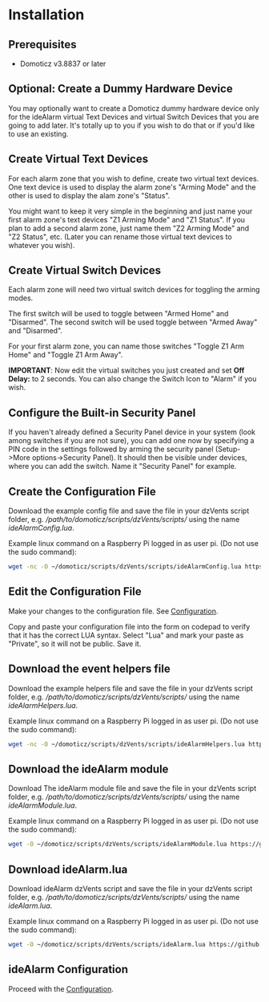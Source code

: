 Installation
============

Prerequisites
-------------

  * Domoticz v3.8837 or later

Optional: Create a Dummy Hardware Device
----------------------------------------

You may optionally want to create a Domoticz dummy hardware device only for
the ideAlarm virtual Text Devices and virtual Switch Devices that you are going
to add later. It's totally up to you if you wish to do that or if you'd like to
use an existing.

Create Virtual Text Devices
---------------------------

For each alarm zone that you wish to define, create two virtual text devices. One
text device is used to display the alarm zone's "Arming Mode" and the other is
used to display the alam zone's "Status".

You might want to keep it very simple in the beginning and just name your first
alarm zone's text devices "Z1 Arming Mode" and "Z1 Status". If you plan to add
a second alarm zone, just name them "Z2 Arming Mode" and "Z2 Status", etc.
(Later you can rename those virtual text devices to whatever you wish).

Create Virtual Switch Devices
-----------------------------

Each alarm zone will need two virtual switch devices for toggling the arming modes.

The first switch will be used to toggle between "Armed Home" and "Disarmed". The second
switch will be used toggle between "Armed Away" and "Disarmed".

For your first alarm zone, you can name those switches "Toggle Z1 Arm Home" and "Toggle Z1 Arm Away".

**IMPORTANT**: Now edit the virtual switches you just created and set **Off Delay:** to 2 seconds.
You can also change the Switch Icon to "Alarm" if you wish.

Configure the Built-in Security Panel
-------------------------------------

If you haven't already defined a Security Panel device in your system (look among switches if
you are not sure), you can add one now by specifying a PIN code in the settings followed by arming
the security panel (Setup->More options->Security Panel). It should then be visible under devices,
where you can add the switch. Name it "Security Panel" for example.

Create the Configuration File
-----------------------------

Download the example config file and save the file in your dzVents script folder, e.g.
*/path/to/domoticz/scripts/dzVents/scripts/* using the name *ideAlarmConfig.lua*.

Example linux command on a Raspberry Pi logged in as user pi. (Do not use the sudo command):

~~~~ bash
wget -nc -O ~/domoticz/scripts/dzVents/scripts/ideAlarmConfig.lua https://github.com/xchwarze/ideAlarm/tree/master/examples/ideAlarmConfig.lua
~~~~

Edit the Configuration File
---------------------------

Make your changes to the configuration file. See [Configuration](./02-Configuration.md).

Copy and paste your configuration file into the form on codepad
to verify that it has the correct LUA syntax. Select "Lua" and mark
your paste as "Private", so it will not be public. Save it.

Download the event helpers file
-------------------------------

Download the example helpers file and save the file in your dzVents script folder, e.g.
*/path/to/domoticz/scripts/dzVents/scripts/* using the name *ideAlarmHelpers.lua*.

Example linux command on a Raspberry Pi logged in as user pi. (Do not use the sudo command):

~~~~ bash
wget -nc -O ~/domoticz/scripts/dzVents/scripts/ideAlarmHelpers.lua https://github.com/xchwarze/ideAlarm/tree/master/examples/ideAlarmHelpers.lua
~~~~

Download the ideAlarm module
----------------------------

Download The ideAlarm module file and save the file in your dzVents script folder, e.g.
*/path/to/domoticz/scripts/dzVents/scripts/* using the name *ideAlarmModule.lua*.

Example linux command on a Raspberry Pi logged in as user pi. (Do not use the sudo command):

~~~~ bash
wget -O ~/domoticz/scripts/dzVents/scripts/ideAlarmModule.lua https://github.com/xchwarze/ideAlarm/tree/master/scripts/ideAlarmModule.lua
~~~~

Download ideAlarm.lua
---------------------

Download ideAlarm dzVents script and save the file in your dzVents script folder, e.g.
*/path/to/domoticz/scripts/dzVents/scripts/* using the name *ideAlarm.lua*.

Example linux command on a Raspberry Pi logged in as user pi. (Do not use the sudo command):

~~~~ bash
wget -O ~/domoticz/scripts/dzVents/scripts/ideAlarm.lua https://github.com/xchwarze/ideAlarm/tree/master/scripts/ideAlarm.lua
~~~~

ideAlarm Configuration
----------------------

Proceed with the [Configuration](./02-Configuration.md).
